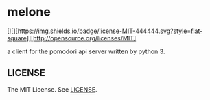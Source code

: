 melone
==========
[![][https://img.shields.io/badge/license-MIT-444444.svg?style=flat-square]][http://opensource.org/licenses/MIT]

a client for the pomodori api server written by python 3.

LICENSE
----------
The MIT License. See [LICENSE](LICENSE).
